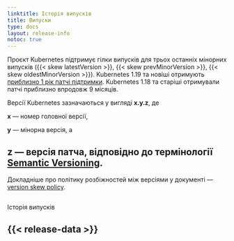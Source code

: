 ```yaml
---
linktitle: Історія випусків
title: Випуски
type: docs
layout: release-info
notoc: true
---
```


<!-- overview -->

Проєкт Kubernetes підтримує гілки випусків для трьох останніх мінорних випусків ({{< skew latestVersion >}}, {{< skew prevMinorVersion >}}, {{< skew oldestMinorVersion >}}). Kubernetes 1.19 та новіші отримують [приблизно 1 рік патчі підтримки](/releases/patch-releases/#support-period). Kubernetes 1.18 та старіші отримували патчі приблизно впродовж 9 місяців.

Версії Kubernetes зазначаються у вигляді **x.y.z**, де

**x** — номер головної версії,

**y** — мінорна версія, а

## **z** — версія патча, відповідно до термінології [Semantic Versioning](https://semver.org/lang/uk/).

Докладніше про політику розбіжностей між версіями у документі — [version skew policy](/releases/version-skew-policy/).

## <!-- body -->

Історія випусків

## {{< release-data >}}
